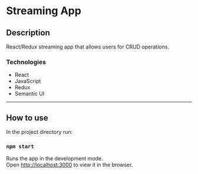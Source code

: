 # Streaming App

## Description
React/Redux streaming app that allows users for CRUD operations.


### Technologies
- React
- JavaScript
- Redux
- Semantic UI

---

## How to use

In the project directory run:
### ``npm start``

Runs the app in the development mode.\
Open [http://localhost:3000](http://localhost:3000) to view it in the browser.
